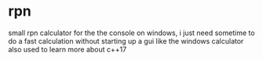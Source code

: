 # rpn
small rpn calculator for the the console on windows, i just need sometime to do a fast
calculation without starting up a gui like the windows calculator
also used to learn more about c++17
